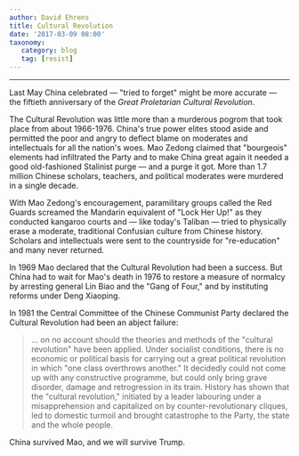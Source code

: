 ```yaml
---
author: David Ehrens
title: Cultural Revolution
date: '2017-03-09 08:00'
taxonomy:
   category: blog
   tag: [resist]
---
```

---
Last May China celebrated — "tried to forget" might be more accurate — the fiftieth anniversary of the *Great Proletarian Cultural Revolution*.

The Cultural Revolution was little more than a murderous pogrom that took place from about 1966-1976. China's true power elites stood aside and permitted the poor and angry to deflect blame on moderates and intellectuals for all the nation's woes. Mao Zedong claimed that "bourgeois" elements had infiltrated the Party and to make China great again it needed a good old-fashioned Stalinist purge — and a purge it got. More than 1.7 million Chinese scholars, teachers, and political moderates were murdered in a single decade.

With Mao Zedong's encouragement, paramilitary groups called the Red Guards screamed the Mandarin equivalent of "Lock Her Up!" as they conducted kangaroo courts and — like today's Taliban — tried to physically erase a moderate, traditional Confusian culture from Chinese history. Scholars and intellectuals were sent to the countryside for "re-education" and many never returned.

In 1969 Mao declared that the Cultural Revolution had been a success. But China had to wait for Mao's death in 1976 to restore a measure of normalcy by arresting general Lin Biao and the "Gang of Four," and by instituting reforms under Deng Xiaoping.

In 1981 the Central Committee of the Chinese Communist Party declared the Cultural Revolution had been an abject failure:

> \... on no account should the theories and methods of the "cultural revolution" have been applied. Under socialist conditions, there is no economic or political basis for carrying out a great political revolution in which "one class overthrows another." It decidedly could not come up with any constructive programme, but could only bring grave disorder, damage and retrogression in its train. History has shown that the "cultural revolution," initiated by a leader labouring under a misapprehension and capitalized on by counter-revolutionary cliques, led to domestic turmoil and brought catastrophe to the Party, the state and the whole people.

China survived Mao, and we will survive Trump.

